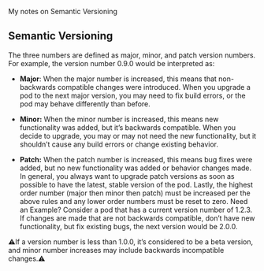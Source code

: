 My notes on Semantic Versioning <!--more--> 

## Semantic Versioning
The three numbers are defined as major, minor, and patch version numbers. For example, the version number 0.9.0 would be interpreted as:

- **Major**: When the major number is increased, this means that non-backwards compatible changes were introduced. When you upgrade a pod to the next major version, you may need to fix build errors, or the pod may behave differently than before.

- **Minor:** When the minor number is increased, this means new functionality was added, but it’s backwards compatible. When you decide to upgrade, you may or may not need the new functionality, but it shouldn’t cause any build errors or change existing behavior.

- **Patch:** When the patch number is increased, this means bug fixes were added, but no new functionality was added or behavior changes made. In general, you always want to upgrade patch versions as soon as possible to have the latest, stable version of the pod.
Lastly, the highest order number (major then minor then patch) must be increased per the above rules and any lower order numbers must be reset to zero.
Need an Example?
Consider a pod that has a current version number of 1.2.3.
If changes are made that are not backwards compatible, don’t have new functionality, but fix existing bugs, the next version would be 2.0.0.  

⚠️️If a version number is less than 1.0.0, it’s considered to be a beta version, and minor number increases may include backwards incompatible changes.⚠️️